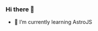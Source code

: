 ### Hi there 👋

<!-- <img src="https://github-readme-stats.vercel.app/api/top-langs/?username=withered-flowers&hide=html,css&title_color=ffffff&text_color=c9cacc&icon_color=4AB197&bg_color=1A2B34" />

<img src="https://github-readme-stats.vercel.app/api?username=withered-flowers&show_icons=true&line_height=27&count_private=true&title_color=ffffff&text_color=c9cacc&icon_color=4AB097&bg_color=1A2B34" alt="My GitHub Stats" /> -->

- 🌱 I’m currently learning AstroJS

<!--
**withered-flowers/withered-flowers** is a ✨ _special_ ✨ repository because its `README.md` (this file) appears on your GitHub profile.

Here are some ideas to get you started:

- 🔭 I’m currently working on ...
- 🌱 I’m currently learning ...
- 👯 I’m looking to collaborate on ...
- 🤔 I’m looking for help with ...
- 💬 Ask me about ...
- 📫 How to reach me: ...
- 😄 Pronouns: ...
- ⚡ Fun fact: ...
-->
